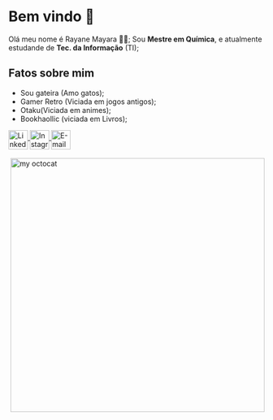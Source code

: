 # Bem vindo 👋
Olá meu nome é Rayane Mayara  👩🏻;
Sou **Mestre em Química**, e atualmente estudande de **Tec. da Informação** (TI);

## Fatos sobre mim

- Sou gateira (Amo gatos);
- Gamer Retro (Viciada em jogos antigos);
- Otaku(Viciada em animes);
- Bookhaollic (viciada em Livros);

<p align="left">
  
<a target="_blank" href="https://www.linkedin.com/in/rayane-mayara/">
  <img align="middle" alt="LinkedIN" width="38px" src="https://image.flaticon.com/icons/svg/1384/1384014.svg" />
</a>

<a target="_blank" href="https://www.instagram.com/_raymayara_/r">
  <img align="middle" alt="Instagram" width="38px" src="https://image.flaticon.com/icons/svg/1384/1384015.svg" />
</a>

<a target="_blank" href="mailto:rayanepcte@gmail.com">
  <img align="middle" alt="E-mail" width="38px" src="https://image.flaticon.com/icons/svg/95/95627.svg" /><br>
</a>
<br>

<img align="right" alt="my octocat" width="500px" src="https://drive.google.com/file/d/1xaK2FQb3is39TcTM4UspBLwiGyieZN8r/view?usp=sharing" />
</p>
</br>
<!--
**rayh12/rayh12** is a ✨ _special_ ✨ repository because its `README.md` (this file) appears on your GitHub profile.

Here are some ideas to get you started:

- 🔭 I’m currently working on ...
- 🌱 I’m currently learning ...
- 👯 I’m looking to collaborate on ...
- 🤔 I’m looking for help with ...
- 💬 Ask me about ...
- 📫 How to reach me: ...
- 😄 Pronouns: ...
- ⚡ Fun fact: ...
-->
